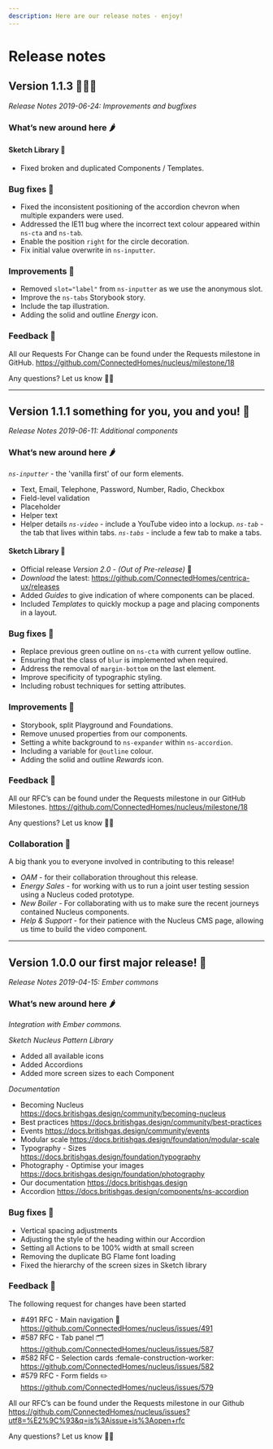 ```yaml
---
description: Here are our release notes - enjoy!
---
```


# Release notes

## Version 1.1.3 👩🏼‍💻

*Release Notes 2019-06-24: Improvements and bugfixes*

### What’s new around here 🌶

#### Sketch Library 🐳

* Fixed broken and duplicated Components / Templates.

### Bug fixes 🏏

* Fixed the inconsistent positioning of the accordion chevron when multiple expanders were used.
* Addressed the IE11 bug where the incorrect text colour appeared within `ns-cta` and `ns-tab`.
* Enable the position `right` for the circle decoration.
* Fix initial value overwrite in `ns-inputter`.

### Improvements 🌻

* Removed `slot="label"` from `ns-inputter` as we use the anonymous slot.
* Improve the `ns-tabs` Storybook story.
* Include the tap illustration.
* Adding the solid and outline *Energy* icon.

### Feedback 🦕

All our Requests For Change can be found under the Requests milestone in GitHub.
https://github.com/ConnectedHomes/nucleus/milestone/18

Any questions? Let us know 🙌🏼

-------

## Version 1.1.1 something for you, you and you! 🎉

*Release Notes 2019-06-11: Additional components*

### What’s new around here 🌶

*`ns-inputter`* - the 'vanilla first' of our form elements.
* Text, Email, Telephone, Password, Number, Radio, Checkbox
* Field-level validation
* Placeholder
* Helper text
* Helper details
*`ns-video`* - include a YouTube video into a lockup.
*`ns-tab`* - the tab that lives within tabs.
*`ns-tabs`* - include a few tab to make a tabs.

#### Sketch Library 🐍

* Official release *Version 2.0* - _(Out of Pre-release)_ :star2:
* *Download* the latest: https://github.com/ConnectedHomes/centrica-ux/releases
* Added *Guides* to give indication of where components can be placed.
* Included *Templates* to quickly mockup a page and placing components in a layout.

### Bug fixes 🐞

* Replace previous green outline on `ns-cta` with current yellow outline.
* Ensuring that the class of `blur` is implemented when required.
* Address the removal of `margin-bottom` on the last element.
* Improve specificity of typographic styling.
* Including robust techniques for setting attributes.

### Improvements 🌸

* Storybook, split Playground and Foundations.
* Remove unused properties from our components.
* Setting a white background to `ns-expander` within `ns-accordion`.
* Including a variable for `@outline` colour.
* Adding the solid and outline *Rewards* icon.

### Feedback 🐢

All our RFC’s can be found under the Requests milestone in our GitHub Milestones.
https://github.com/ConnectedHomes/nucleus/milestone/18

Any questions? Let us know 🙌🏼

### Collaboration 🤗

A big thank you to everyone involved in contributing to this release!

* *OAM* - for their collaboration throughout this release.
* *Energy Sales* - for working with us to run a joint user testing session using a Nucleus coded prototype.
* *New Boiler* - For collaborating with us to make sure the recent journeys contained Nucleus components.
* *Help & Support* - for their patience with the Nucleus CMS page, allowing us time to build the video component.

-------

## Version 1.0.0 our first major release! 🎉

*Release Notes 2019-04-15: Ember commons*

### What’s new around here 🌶

_Integration with Ember commons._

_Sketch Nucleus Pattern Library_
* Added all available icons
* Added Accordions
* Added more screen sizes to each Component

_Documentation_
* Becoming Nucleus https://docs.britishgas.design/community/becoming-nucleus
* Best practices https://docs.britishgas.design/community/best-practices
* Events https://docs.britishgas.design/community/events
* Modular scale https://docs.britishgas.design/foundation/modular-scale
* Typography - Sizes https://docs.britishgas.design/foundation/typography
* Photography - Optimise your images https://docs.britishgas.design/foundation/photography
* Our documentation https://docs.britishgas.design
* Accordion https://docs.britishgas.design/components/ns-accordion

### Bug fixes 🐞

* Vertical spacing adjustments
* Adjusting the style of the heading within our Accordion
* Setting all Actions to be 100% width at small screen
* Removing the duplicate BG Flame font loading
* Fixed the hierarchy of the screen sizes in Sketch library

### Feedback 🐳

The following request for changes have been started

* #491 RFC - Main navigation :banana: https://github.com/ConnectedHomes/nucleus/issues/491
* #587 RFC - Tab panel :card_index_dividers: https://github.com/ConnectedHomes/nucleus/issues/587
* #582 RFC - Selection cards :female-construction-worker: https://github.com/ConnectedHomes/nucleus/issues/582
* #579 RFC - Form fields :pencil2: https://github.com/ConnectedHomes/nucleus/issues/579

All our RFC’s can be found under the Requests milestone in our Github https://github.com/ConnectedHomes/nucleus/issues?utf8=%E2%9C%93&q=is%3Aissue+is%3Aopen+rfc

Any questions? Let us know 🙌🏼
